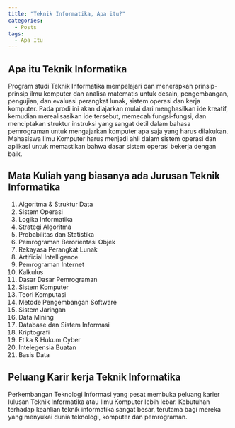 ```yaml
---
title: "Teknik Informatika, Apa itu?"
categories: 
  - Posts
tags:
  - Apa Itu
---
```

## Apa itu Teknik Informatika
Program studi Teknik Informatika mempelajari dan menerapkan prinsip-prinsip ilmu komputer dan analisa matematis untuk desain, pengembangan, pengujian, dan evaluasi perangkat lunak, sistem operasi dan kerja komputer. Pada prodi ini akan diajarkan mulai dari menghasilkan ide kreatif, kemudian merealisasikan ide tersebut, memecah fungsi-fungsi, dan menciptakan struktur instruksi yang sangat detil dalam bahasa pemrograman untuk mengajarkan komputer apa saja yang harus dilakukan. Mahasiswa Ilmu Komputer harus menjadi ahli dalam sistem operasi dan aplikasi untuk memastikan bahwa dasar sistem operasi bekerja dengan baik.

## Mata Kuliah yang biasanya ada Jurusan Teknik Informatika
1. Algoritma & Struktur Data
2. Sistem Operasi
3. Logika Informatika
4. Strategi Algoritma
5. Probabilitas dan Statistika
6. Pemrograman Berorientasi Objek
7. Rekayasa Perangkat Lunak
8. Artificial Intelligence
9. Pemrograman Internet
10. Kalkulus
11. Dasar Dasar Pemrograman
12. Sistem Komputer
13. Teori Komputasi
14. Metode Pengembangan Software
15. Sistem Jaringan
16. Data Mining
17. Database dan Sistem Informasi
18. Kriptografi
19. Etika & Hukum Cyber
20. Intelegensia Buatan
21. Basis Data

## Peluang Karir kerja Teknik Informatika
Perkembangan Teknologi Informasi yang pesat membuka peluang karier lulusan Teknik Informatika atau Ilmu Komputer lebih lebar. Kebutuhan terhadap keahlian teknik informatika sangat besar, terutama bagi mereka yang menyukai dunia teknologi, komputer dan pemrograman. 
